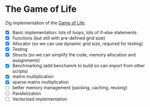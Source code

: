 # The Game of Life

Zig implementation of the [Game of Life](https://en.wikipedia.org/wiki/Conway%27s_Game_of_Life).

- [x] Basic implementation: lots of loops, lots of if-else statements
- [x] Functions (but still with pre-defined grid size)
- [x] Allocator (so we can use dynamic grid size, required for testing)
- [x] Testing
- [x] Structs (so we can simplify the code, memory allocation and assignments)
- [x] Benchmarking (add benchamrk to build so can import from other scripts)
- [x] matrix multiplication
- [x] sparse matrix multiplication
- [ ] better memory management (packing, caching, reusing)
- [ ] Parallelization
- [ ] Vectorized implementation

